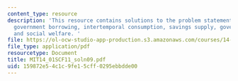 ```yaml
---
content_type: resource
description: 'This resource contains solutions to the problem statements related to
  government borrowing, intertemporal consumption, savings supply, government redistribution,
  and social welfare. '
file: https://ol-ocw-studio-app-production.s3.amazonaws.com/courses/14-01sc-principles-of-microeconomics-fall-2011/159872e54c1c9fe15cff0295ebbdde00_MIT14_01SCF11_soln09.pdf
file_type: application/pdf
resourcetype: Document
title: MIT14_01SCF11_soln09.pdf
uid: 159872e5-4c1c-9fe1-5cff-0295ebbdde00
---
```


